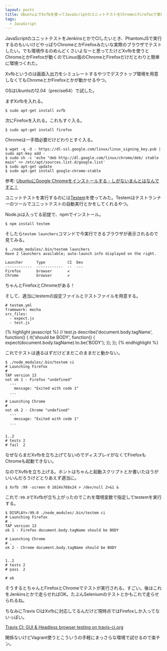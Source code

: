 ```yaml
---
layout: posts
title: Ubuntu上でXvfbを使ってJavaScriptのユニットテストをChromeとFirefoxで実行する
tags: 
  - JavaScript
---
```


JavaScriptのユニットテストをJenkinsとかでCIしたいとき、PhantomJSで実行するのもいいけどやっぱりChromeとかFirefoxみたいな実際のブラウザでテストしたい。でも環境作るのめんどくさいよなーと思ってたけどXvfbを使うとChromeとかFirefoxが動くのでLinux版のChromeとFirefoxだけだとわりと簡単に環境つくれた。

Xvfbというのは画面入出力をシミュレートするやつでデスクトップ環境を用意しなくてもChromeとかFirefoxとかが動かせるやつ。

OSはUbuntsの12.04（precise64）で試した。

まずXvfbを入れる。

    $ sudo apt-get install xvfb

次にFirefoxを入れる。これもすぐ入る。

    $ sudo apt-get install firefox

Chromeは一手間必要だけどわりとすぐ入る。

    $ wget -q -O - https://dl-ssl.google.com/linux/linux_signing_key.pub | sudo apt-key add -
    $ sudo sh -c 'echo "deb http://dl.google.com/linux/chrome/deb/ stable main" >> /etc/apt/sources.list.d/google.list'
    $ sudo apt-get update
    $ sudo apt-get install google-chrome-stable

参考: [UbuntuにGoogle Chromeをインストールする - しがないまんとはなんですと！](http://shiganaiman.hatenablog.com/entry/2012/01/24/120405)

ユニットテストを実行するのには[Testem](https://github.com/airportyh/testem)を使ってみた。Testemはテストランナーのツールでユニットテストの自動実行とかをしてくれるやつ。

Node.jsは入ってる前提で、npmでインストール。

    $ npm install testem

そしたら`testem launchers`コマンドで今実行できるブラウザが表示されるので見てみる。

    $ ./node_modules/.bin/testem launchers
    Have 2 launchers available; auto-launch info displayed on the right.

    Launcher      Type          CI  Dev
    ------------  ------------  --  ---
    Firefox       browser       ✔           
    Chrome        browser       ✔ 

ちゃんとFirefoxとChromeがある！

そして、適当にtestemの設定ファイルとテストファイルを用意する。

    # testem.yml
    framework: mocha
    src_files:
      - expect.js
      - test.js

{% highlight javascript %}
// test.js
describe('document.body.tagName', function() {
  it('should be BODY', function() {
    expect(document.body.tagName).to.be('BODY');
  });
});
{% endhighlight %}

これでテストは通るはずだけどまだこのままだと動かない。

    $ ./node_modules/.bin/testem ci
    # Launching Firefox
    # 
    TAP version 13
    not ok 1 - Firefox "undefined"
      ---
        message: "Exited with code 1"
      ...

    # Launching Chrome
    # 
    not ok 2 - Chrome "undefined"
      ---
        message: "Exited with code 1"
      ...


    1..2
    # tests 2
    # fail  2

なぜならまだXvfbを立ち上げてないのでディスプレイがなくてFirefoxもChromeも起動できない。

なのでXvfbを立ち上げる。ホントはちゃんと起動スクリプトとか書いたほうがいいんだろうけどとりあえず適当に。

    $ Xvfb :99 -screen 0 1024x768x24 > /dev/null 2>&1 &

これで`:99.0`でXvfbが立ち上がったのでこれを環境変数で指定してtestemを実行する。

    $ DISPLAY=:99.0 ./node_modules/.bin/testem ci
    # Launching Firefox
    # .
    TAP version 13
    ok 1 - Firefox document.body.tagName should be BODY

    # Launching Chrome
    # .
    ok 2 - Chrome document.body.tagName should be BODY


    1..2
    # tests 2
    # pass  2

    # ok

そうするとちゃんとFirefoxとChromeでテストが実行される。すごい。後はこれをJenkinsとかで走らせればOK。たぶんSeleniumのテストとかもこれで走らせられるね。

ちなみにTravis CIはXvfbに対応してるんだけど現時点ではFirefoxしか入ってないっぽい。

[Travis CI: GUI & Headless browser testing on travis-ci.org](http://about.travis-ci.org/docs/user/gui-and-headless-browsers/)

関係ないけどVagrant使うとこういうの手軽にまっさらな環境で試せるので楽チン。
